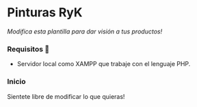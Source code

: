 # Pinturas RyK
_Modifica esta plantilla para dar visión a tus productos!_

### Requisitos 🔌
<ul>
  <li>Servidor local como XAMPP que trabaje con el lenguaje PHP.</li>
</ul>

### Inicio
Sientete libre de modificar lo que quieras!
